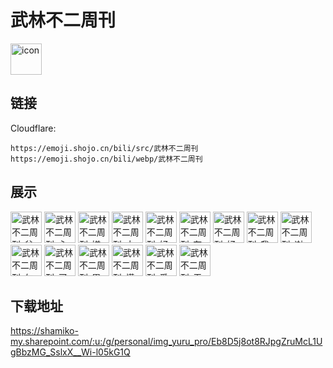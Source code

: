 # 武林不二周刊
<img src="https://emoji.shojo.cn/bili/src/武林不二周刊/icon.png" width="50" height="50" alt="icon">

## 链接
Cloudflare:
```
https://emoji.shojo.cn/bili/src/武林不二周刊
https://emoji.shojo.cn/bili/webp/武林不二周刊
```
## 展示
<img src="https://emoji.shojo.cn/bili/src/武林不二周刊/武林不二周刊-贫穷.png" width="50" height="50" alt="武林不二周刊-贫穷">
<img src="https://emoji.shojo.cn/bili/src/武林不二周刊/武林不二周刊-心动.png" width="50" height="50" alt="武林不二周刊-心动">
<img src="https://emoji.shojo.cn/bili/src/武林不二周刊/武林不二周刊-嫌弃.png" width="50" height="50" alt="武林不二周刊-嫌弃">
<img src="https://emoji.shojo.cn/bili/src/武林不二周刊/武林不二周刊-大佬.png" width="50" height="50" alt="武林不二周刊-大佬">
<img src="https://emoji.shojo.cn/bili/src/武林不二周刊/武林不二周刊-好帅.png" width="50" height="50" alt="武林不二周刊-好帅">
<img src="https://emoji.shojo.cn/bili/src/武林不二周刊/武林不二周刊-有钱.png" width="50" height="50" alt="武林不二周刊-有钱">
<img src="https://emoji.shojo.cn/bili/src/武林不二周刊/武林不二周刊-好耶.png" width="50" height="50" alt="武林不二周刊-好耶">
<img src="https://emoji.shojo.cn/bili/src/武林不二周刊/武林不二周刊-我知道啦.png" width="50" height="50" alt="武林不二周刊-我知道啦">
<img src="https://emoji.shojo.cn/bili/src/武林不二周刊/武林不二周刊-谢谢.png" width="50" height="50" alt="武林不二周刊-谢谢">
<img src="https://emoji.shojo.cn/bili/src/武林不二周刊/武林不二周刊-勿扰.png" width="50" height="50" alt="武林不二周刊-勿扰">
<img src="https://emoji.shojo.cn/bili/src/武林不二周刊/武林不二周刊-买买买.png" width="50" height="50" alt="武林不二周刊-买买买">
<img src="https://emoji.shojo.cn/bili/src/武林不二周刊/武林不二周刊-累了.png" width="50" height="50" alt="武林不二周刊-累了">
<img src="https://emoji.shojo.cn/bili/src/武林不二周刊/武林不二周刊-懂了.png" width="50" height="50" alt="武林不二周刊-懂了">
<img src="https://emoji.shojo.cn/bili/src/武林不二周刊/武林不二周刊-爱你.png" width="50" height="50" alt="武林不二周刊-爱你">
<img src="https://emoji.shojo.cn/bili/src/武林不二周刊/武林不二周刊-无语.png" width="50" height="50" alt="武林不二周刊-无语">

## 下载地址

https://shamiko-my.sharepoint.com/:u:/g/personal/img_yuru_pro/Eb8D5j8ot8RJpgZruMcL1UgBbzMG_SslxX__Wi-l05kG1Q